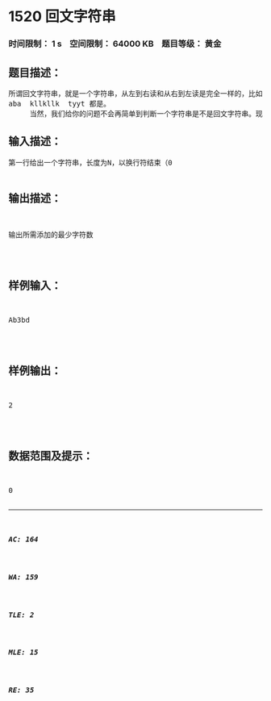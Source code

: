 # 1520 回文字符串   
### 时间限制： 1 s&nbsp;&nbsp;&nbsp;&nbsp;空间限制： 64000 KB&nbsp;&nbsp;&nbsp;&nbsp;题目等级： 黄金  
## 题目描述：  

<pre>
所谓回文字符串，就是一个字符串，从左到右读和从右到左读是完全一样的，比如:
aba  kllkllk  tyyt 都是。
     当然，我们给你的问题不会再简单到判断一个字符串是不是回文字符串。现在要求你，给你一个字符串，可在任意位置添加字符，最少再添加几个字符，可以使这个字符串成为回文字符串。
</pre>
  
  
## 输入描述：  

<pre>
第一行给出一个字符串，长度为N，以换行符结束（0<N<1000）
</pre>
  
  
## 输出描述：  

<pre>
输出所需添加的最少字符数
</pre>
  
  
## 样例输入：  

<pre>
Ab3bd
</pre>
  
  
## 样例输出：  

<pre>
2
</pre>
  
  
## 数据范围及提示：  

<pre>
0<N<1000
</pre>
  
  
***  

##### AC: 164  
##### WA: 159  
##### TLE: 2  
##### MLE: 15  
##### RE: 35  
